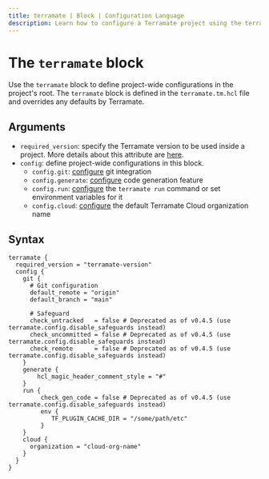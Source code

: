 ```yaml
---
title: terramate | Block | Configuration Language
description: Learn how to configure a Terramate project using the terramate block.
---
```


# The `terramate` block

Use the `terramate` block to define project-wide configurations in the project's root. The `terramate` block is defined in the `terramate.tm.hcl` file and overrides any defaults by Terramate.

## Arguments

- `required_version`: specify the Terramate version to be used inside a project. More details about this attribute are [here](../../projects/configuration.md#the-terramaterequired_version-attribute).
- `config`: define project-wide configurations in this block.
    - `config.git`: [configure](../../projects/configuration.md#the-terramateconfiggit-block) git integration
    - `config.generate`: [configure](../../projects/configuration.md#the-terramateconfiggenerate-block) code generation feature
    - `config.run`: [configure](../../projects/configuration.md#the-terramateconfiggenerate-block) the `terramate run` command or set environment variables for it
    - `config.cloud`: [configure](../../projects/configuration.md#the-terramateconfigcloud-block) the default Terramate Cloud organization name

## Syntax

```hcl
terramate {
  required_version = "terramate-version"
  config {
    git {
      # Git configuration
      default_remote = "origin"
      default_branch = "main"

      # Safeguard
      check_untracked   = false # Deprecated as of v0.4.5 (use terramate.config.disable_safeguards instead)
      check_uncommitted = false # Deprecated as of v0.4.5 (use terramate.config.disable_safeguards instead)
      check_remote      = false # Deprecated as of v0.4.5 (use terramate.config.disable_safeguards instead)
    }
    generate {
        hcl_magic_header_comment_style = "#"
    }
    run {
         check_gen_code = false # Deprecated as of v0.4.5 (use terramate.config.disable_safeguards instead)
         env {
            TF_PLUGIN_CACHE_DIR = "/some/path/etc"
         }
    }
    cloud {
      organization = "cloud-org-name"
    }
  }
}
```